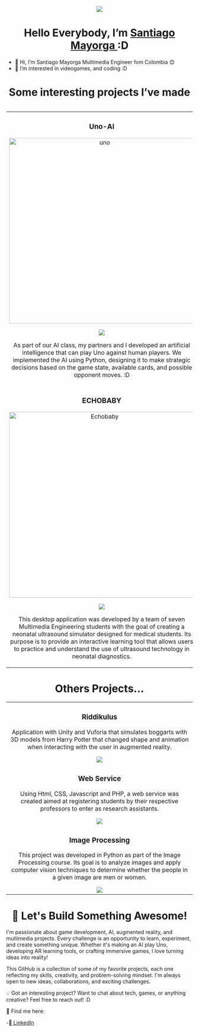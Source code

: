 
<div align= "center"> 
<img src="https://i.imgur.com/QOayEv6.png">
<h1>Hello Everybody, I’m <a href="https://www.linkedin.com/in/santiago-mayorga-a333a02b2/"> Santiago Mayorga </a> :D</h1>
</div>  

- 👋 Hi, I’m Santiago Mayorga Multimedia Engineer fom Colombia 😊
- 👀 I’m interested in videogames, and coding :D
<div>
<h1 align= "center"> Some interesting projects I’ve made</h1>
<table>
<table>
    <tr>
        <td align ="center"  width=50%>
         <h3 > Uno-AI </h3>   
         <img src="https://i.imgur.com/ZQPoW5s.png" alt="uno" width= 500px>
          <p></p>
          <a href= "https://github.com/Nigolukas/UNO_IA">
          <img src="https://img.shields.io/badge/GitHub-356ADE?style=for-the-badge&logo=GitHub&logoColor=black">
          </a>    
          <p> As part of our AI class, my partners and I developed an artificial intelligence that can play Uno against human players. We implemented the AI using Python, designing it to make strategic decisions based on the game state, available cards, and possible opponent moves. :D</p>
        </td>
        <td align= "center"  width=50%>
        <h3> MURA </h3>   
         <img src="https://i.imgur.com/r74ey6E.png" alt="mura" width=250px >
          <p></p>
          <a href= "https://github.com/SantiMayo09/Mura">
          <img src="https://img.shields.io/badge/GitHub-356ADE?style=for-the-badge&logo=GitHub&logoColor=black">
          </a>    
        <p>Mura is a mobile application developed in Unity with the goal of teaching the fundamentals of mechanical physics using Augmented Reality (AR). Designed following the ADDIE methodology, the app provides an interactive and effective learning experience for students who want to understand physics concepts in a visual and practical way.</p>
        </td>
    </tr>
    <tr>
        <td align= "center" width=50%>
        <h3> ECHOBABY </h3>   
         <img src="https://i.imgur.com/LqyqTcv.png" alt="Echobaby" width=500px >
          <p></p>
          <a href= "https://github.com/SantiMayo09/EchoBaby">
          <img src="https://img.shields.io/badge/GitHub-356ADE?style=for-the-badge&logo=GitHub&logoColor=black">
          </a>    
        <p>This desktop application was developed by a team of seven Multimedia Engineering students with the goal of creating a neonatal ultrasound simulator designed for medical students. Its purpose is to provide an interactive learning tool that allows users to practice and understand the use of ultrasound technology in neonatal diagnostics. </p>    
        </td>
        <td align= "center" width=50%>
        <h3> MythHunter </h3>   
         <img src="https://i.imgur.com/filS6iB.jpeg" alt="mythhunter" width=400px >
          <p></p>
          <a href= "https://nigolukas.itch.io/myth-hunter">
          <img src="https://img.shields.io/badge/itch.io-ff6961?style=for-the-badge&logo=itch.io&logoColor=black">
          </a>    
        <p>Set in rural Colombia during the 19XXs, the game immerses us in the adventures of Baudilio, an intrepid bounty hunter seeking fame and fortune. Hired across the country to confront the mythical creatures terrorizing the region, Baudilio embarks on a journey filled with dangers and mysteries. However, as he progresses in his mission, he will uncover a far more sinister truth: the real enemy poses a threat not only to the mythical beings but also to Mother Nature herself.</p>    
        </td>  
        </td>
    </tr>
</table>
</div>
<div>
  <h1 align="center"> Others Projects...</h1>
<table>
  <tr>
    <td align ="center"  width=50%>
      <h3> Riddikulus</h3>
      <p> Application with Unity and Vuforia that simulates boggarts with 3D models from Harry Potter that changed shape and animation when interacting with the user in augmented reality.</p>
      <a href= "https://github.com/Nigolukas/Riddikulus">
          <img src="https://img.shields.io/badge/GitHub-356ADE?style=for-the-badge&logo=GitHub&logoColor=black">
      </a>
  </tr>
    <tr>
    <td align ="center"  width=50%>
      <h3> Web Service</h3>
      <p> Using Html, CSS, Javascript and PHP, a web service was created aimed at registering students by their respective professors to enter as research assistants.</p>
      <a href= "https://github.com/SantiMayo09/ServicioWeb">
          <img src="https://img.shields.io/badge/GitHub-356ADE?style=for-the-badge&logo=GitHub&logoColor=black">
      </a>
  </tr>
    </tr>
    <tr>
    <td align ="center"  width=50%>
      <h3> Image Processing</h3>
      <p>This project was developed in Python as part of the Image Processing course. Its goal is to analyze images and apply computer vision techniques to determine whether the people in a given image are men or women.</p>
      <a href= "https://github.com/SantiMayo09/Procesamiento-de-Imagenes">
          <img src="https://img.shields.io/badge/GitHub-356ADE?style=for-the-badge&logo=GitHub&logoColor=black">
      </a>
  </tr>
</table>  
</div>
<div>
<h1 align="center">🚀 Let's Build Something Awesome!</h1>
 <p>I'm passionate about game development, AI, augmented reality, and multimedia projects. Every challenge is an opportunity to learn, experiment, and create something unique. Whether it's making an AI play Uno, developing AR learning tools, or crafting immersive games, I love turning ideas into reality!

This GitHub is a collection of some of my favorite projects, each one reflecting my skills, creativity, and problem-solving mindset. I'm always open to new ideas, collaborations, and exciting challenges.

💡 Got an interesting project? Want to chat about tech, games, or anything creative? Feel free to reach out! :D </p> 
</div>
📌 Find me here:

-🔗<a href= "https://www.linkedin.com/in/santiago-mayorga-a333a02b2/"> LinkedIn </a>  


<!---
SantiMayo09/SantiMayo09 is a ✨ special ✨ repository because its `README.md` (this file) appears on your GitHub profile.
You can click the Preview link to take a look at your changes.
--->
